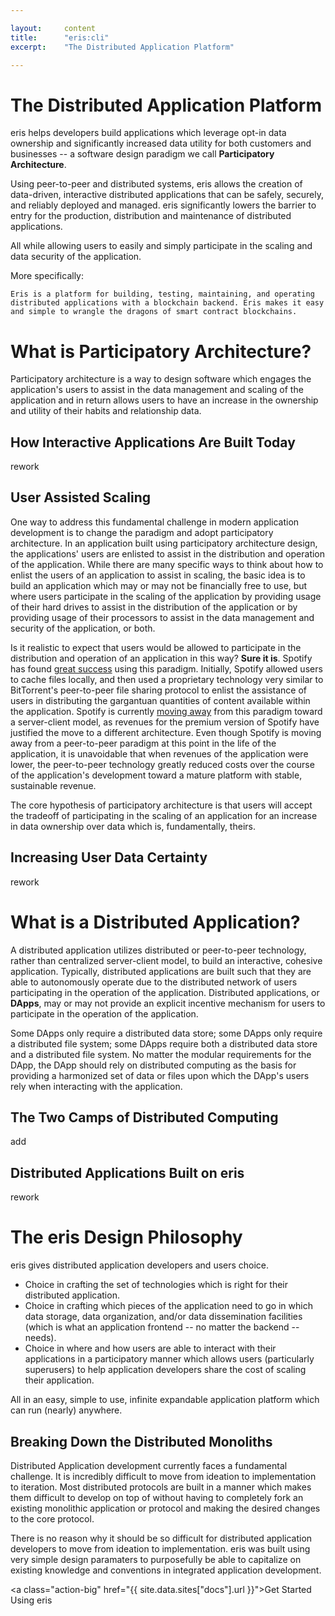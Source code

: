 ```yaml
---

layout:     content
title:      "eris:cli"
excerpt:    "The Distributed Application Platform"

---
```


# The Distributed Application Platform

eris helps developers build applications which leverage opt-in data ownership and significantly increased data utility for both customers and businesses -- a software design paradigm we call **Participatory Architecture**.

Using peer-to-peer and distributed systems, eris allows the creation of data-driven, interactive distributed applications that can be safely, securely, and reliably deployed and managed. eris significantly lowers the barrier to entry for the production, distribution and maintenance of distributed applications.

All while allowing users to easily and simply participate in the scaling and data security of the application.

More specifically:

```
Eris is a platform for building, testing, maintaining, and operating distributed applications with a blockchain backend. Eris makes it easy and simple to wrangle the dragons of smart contract blockchains.
```

# What is Participatory Architecture?

Participatory architecture is a way to design software which engages the application's users to assist in the data management and scaling of the application and in return allows users to have an increase in the ownership and utility of their habits and relationship data.

## How Interactive Applications Are Built Today

rework

## User Assisted Scaling

One way to address this fundamental challenge in modern application development is to change the paradigm and adopt participatory architecture. In an application built using participatory architecture design, the applications' users are enlisted to assist in the distribution and operation of the application. While there are many specific ways to think about how to enlist the users of an application to assist in scaling, the basic idea is to build an application which may or may not be financially free to use, but where users participate in the scaling of the application by providing usage of their hard drives to assist in the distribution of the application or by providing usage of their processors to assist in the data management and security of the application, or both.

Is it realistic to expect that users would be allowed to participate in the distribution and operation of an application in this way? **Sure it is**. Spotify has found [great success](http://www.npr.org/blogs/therecord/2011/11/09/141594727/how-spotify-works-pay-the-majors-use-p2p-technology) using this paradigm. Initially, Spotify allowed users to cache files locally, and then used a proprietary technology very similar to BitTorrent's peer-to-peer file sharing protocol to enlist the assistance of users in distributing the gargantuan quantities of content available within the application. Spotify is currently [moving away](http://torrentfreak.com/spotify-starts-shutting-down-its-massive-p2p-network-140416/) from this paradigm toward a server-client model, as revenues for the premium version of Spotify have justified the move to a different architecture. Even though Spotify is moving away from a peer-to-peer paradigm at this point in the life of the application, it is unavoidable that when revenues of the application were lower, the peer-to-peer technology greatly reduced costs over the course of the application's development toward a mature platform with stable, sustainable revenue.

The core hypothesis of participatory architecture is that users will accept the tradeoff of participating in the scaling of an application for an increase in data ownership over data which is, fundamentally, theirs.

## Increasing User Data Certainty

rework

# What is a Distributed Application?

A distributed application utilizes distributed or peer-to-peer technology, rather than centralized server-client model, to build an interactive, cohesive application. Typically, distributed applications are built such that they are able to autonomously operate due to the distributed network of users participating in the operation of the application. Distributed applications, or **DApps**, may or may not provide an explicit incentive mechanism for users to participate in the operation of the application.

Some DApps only require a distributed data store; some DApps only require a distributed file system; some DApps require both a distributed data store and a distributed file system. No matter the modular requirements for the DApp, the DApp should rely on distributed computing as the basis for providing a harmonized set of data or files upon which the DApp's users rely when interacting with the application.

## The Two Camps of Distributed Computing

add

## Distributed Applications Built on eris

rework

# The eris Design Philosophy

eris gives distributed application developers and users choice.

* Choice in crafting the set of technologies which is right for their distributed application.
* Choice in crafting which pieces of the application need to go in which data storage, data organization, and/or data dissemination facilities (which is what an application frontend -- no matter the backend -- needs).
* Choice in where and how users are able to interact with their applications in a participatory manner which allows users (particularly superusers) to help application developers share the cost of scaling their application.

All in an easy, simple to use, infinite expandable application platform which can run (nearly) anywhere.

## Breaking Down the Distributed Monoliths

Distributed Application development currently faces a fundamental challenge. It is incredibly difficult to move from ideation to implementation to iteration. Most distributed protocols are built in a manner which makes them difficult to develop on top of without having to completely fork an existing monolithic application or protocol and making the desired changes to the core protocol.

There is no reason why it should be so difficult for distributed application developers to move from ideation to implementation. eris was built using very simple design paramaters to purposefully be able to capitalize on existing knowledge and conventions in integrated application development.

<a class="action-big" href="{{ site.data.sites["docs"].url }}">Get Started Using eris</a>

